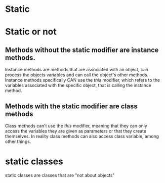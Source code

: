 # Static


# Static or not

## Methods without the static modifier are instance methods. 
Instance methods are methods that are associated with an object, can process the objects variables and can call the object's other methods. Instance methods specifically CAN use the *this* modifier, which refers to the variables associated with the specific object, that is calling the instance method. 

## Methods with the static modifier are class methods
Class methods can't use the *this* modifier, meaning that they can only access the variables they are given as parameters or that they create themselves.
In reality class methods can also access class variable, among other things.

# static classes
static classes are classes that are "not about objects"
